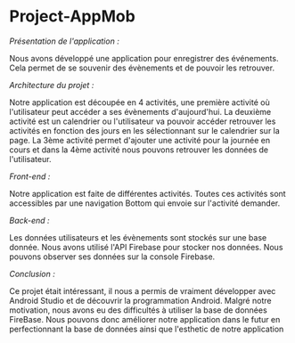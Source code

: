 # Project-AppMob

_Présentation de l'application :_

  Nous avons développé une application pour enregistrer des événements. Cela permet de se souvenir des évènements et de pouvoir les retrouver. 

_Architecture du projet :_

  Notre application est découpée en 4 activités, une première activité où l'utilisateur peut accéder a ses évènements d'aujourd'hui. La deuxième activité est un calendrier ou l'utilisateur va pouvoir accéder retrouver les activités en fonction des jours en les sélectionnant sur le calendrier sur la page. La 3ème activité permet d'ajouter une activité pour la journée en cours et dans la 4ème activité nous pouvons retrouver les données de l'utilisateur.

_Front-end :_

  Notre application est faite de différentes activités. Toutes ces activités sont accessibles par une navigation Bottom qui envoie sur l'activité demander.

_Back-end :_

  Les données utilisateurs et les évènements sont stockés sur une base donnée. Nous avons utilisé l'API Firebase pour stocker nos données. Nous pouvons observer ses données sur la console Firebase.

_Conclusion :_

  Ce projet était intéressant, il nous a permis de vraiment développer avec Android Studio et de découvrir la programmation Android.
  Malgré notre motivation, nous avons eu des difficultés à utiliser la base de données FireBase. Nous pouvons donc améliorer notre application dans le futur en perfectionnant la base de données ainsi que l'esthetic de notre application
